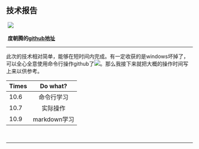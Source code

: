 ##                                                技术报告

​                                                                                         ![](https://avatars1.githubusercontent.com/u/25400257?v=4&s=40&u=d428b30aa5500b8a38b874dd4f3296323c914952) 

​                                                                              **度朝腾的[github地址](https://github.com/San-greal)**

***

​    此次的技术相对简单，能够在短时间内完成。有一定收获的是windows坏掉了，可以全心全意使用命令行操作github了![](https://pic1.zhimg.com/50/87a5a6608dbc3f1c7fcf3cfd0a8037a0_xs.jpg)。那么我接下来就把大概的操作时间写上来以供参考。

| Times |  Do what?  |
| ----- | :--------: |
| 10.6  |   命令行学习    |
| 10.7  |    实际操作    |
| 10.9  | markdown学习 |
​                                                                                                                                                            

***









 





